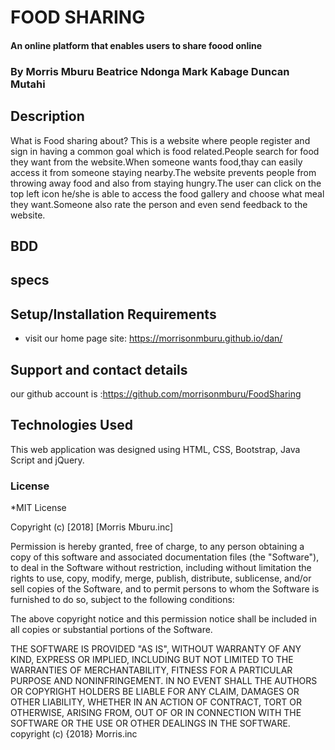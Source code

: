 # FOOD SHARING

#### An online platform that enables users to share foood online

### By **Morris Mburu Beatrice Ndonga Mark Kabage Duncan Mutahi**

## Description

What is Food sharing about? This is a website where people register and sign in having a common goal which is food related.People search for food they want from the website.When someone wants food,thay can easily access it from someone staying nearby.The website prevents people from throwing away food and also from staying hungry.The user can click on the top left icon he/she is able to access the food gallery and choose what meal they want.Someone also rate the person and even send feedback to the website.

## BDD

## specs



## Setup/Installation Requirements

* visit our home page site: https://morrisonmburu.github.io/dan/

## Support and contact details

our github account is :https://github.com/morrisonmburu/FoodSharing

## Technologies Used

This web application was designed using HTML, CSS, Bootstrap, Java Script and jQuery.

### License

*MIT License

Copyright (c) [2018] [Morris Mburu.inc]

Permission is hereby granted, free of charge, to any person obtaining a copy
of this software and associated documentation files (the "Software"), to deal
in the Software without restriction, including without limitation the rights
to use, copy, modify, merge, publish, distribute, sublicense, and/or sell
copies of the Software, and to permit persons to whom the Software is
furnished to do so, subject to the following conditions:

The above copyright notice and this permission notice shall be included in all
copies or substantial portions of the Software.

THE SOFTWARE IS PROVIDED "AS IS", WITHOUT WARRANTY OF ANY KIND, EXPRESS OR
IMPLIED, INCLUDING BUT NOT LIMITED TO THE WARRANTIES OF MERCHANTABILITY,
FITNESS FOR A PARTICULAR PURPOSE AND NONINFRINGEMENT. IN NO EVENT SHALL THE
AUTHORS OR COPYRIGHT HOLDERS BE LIABLE FOR ANY CLAIM, DAMAGES OR OTHER
LIABILITY, WHETHER IN AN ACTION OF CONTRACT, TORT OR OTHERWISE, ARISING FROM,
OUT OF OR IN CONNECTION WITH THE SOFTWARE OR THE USE OR OTHER DEALINGS IN THE
SOFTWARE.
copyright (c) {2018} Morris.inc



